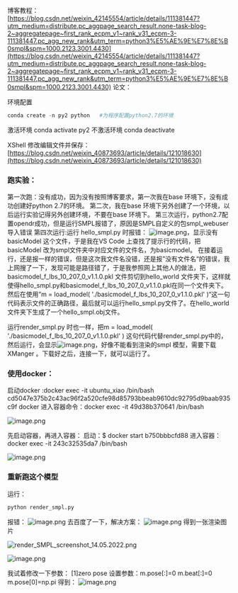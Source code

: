 博客教程：[https://blog.csdn.net/weixin_42145554/article/details/111381447?utm_medium=distribute.pc_aggpage_search_result.none-task-blog-2~aggregatepage~first_rank_ecpm_v1~rank_v31_ecpm-3-111381447.pc_agg_new_rank&utm_term=python3%E5%AE%9E%E7%8E%B0smpl&spm=1000.2123.3001.4430](https://blog.csdn.net/weixin_42145554/article/details/111381447?utm_medium=distribute.pc_aggpage_search_result.none-task-blog-2~aggregatepage~first_rank_ecpm_v1~rank_v31_ecpm-3-111381447.pc_agg_new_rank&utm_term=python3%E5%AE%9E%E7%8E%B0smpl&spm=1000.2123.3001.4430)
论文：


环境配置
```python
conda create -n py2 python   #为程序配置python2.7的环境
```
激活环境
conda activate py2
不激活环境
conda deactivate

XShell 修改编辑文件并保存：
[https://blog.csdn.net/weixin_40873693/article/details/121018630](https://blog.csdn.net/weixin_40873693/article/details/121018630)

### 跑实验：
第一次跑：没有成功，因为没有按照博客要求，第一次我在base 环境下，没有成功创建好python 2.7的环境。
第二次，我在base 环境下另外创建了一个环境，以后运行实验记得另外创建环境，不要在base 环境下。
第三次运行，python2.7配置opendr成功，但是运行SMPL报错了，原因是SMPL自定义的包smpl_webuser导入错误
第四次运行:运行 hello_smpl.py 时报错：
![image.png](https://cdn.nlark.com/yuque/0/2022/png/22838017/1652421857533-2b259159-71e1-4f55-b157-aacc07384f8a.png#averageHue=%2317120f&clientId=u1a7d83d9-8ce0-4&from=paste&height=105&id=u76c6422c&originHeight=137&originWidth=767&originalType=binary&ratio=1&rotation=0&showTitle=false&size=21430&status=done&style=none&taskId=uce9c45b1-796d-42ff-ab80-95b5189713e&title=&width=587)，显示没有basicModel 这个文件，于是我在VS Code 上查找了提示行的代码，把basicModel 改为smpl文件夹中对应文件的文件名，为basicmodel。
在接着运行，还是报一样的错误，但是这次我文件名没错，还是报”没有文件名“的错误，我上网搜了一下，发现可能是路径错了，于是我参照网上其他人的做法，把basicmodel_f_lbs_10_207_0_v1.1.0.pkl 文件剪切到hello_world 文件夹下，这样就使得hello_smpl.py和basicmodel_f_lbs_10_207_0_v1.1.0.pkl在同一个文件夹下。然后在使用”m = load_model( './basicmodel_f_lbs_10_207_0_v1.1.0.pkl' )“这一句代码表示文件的正确路径，最后就可以运行hello_smpl.py文件了。在hello_world 文件夹下生成了一个hello_smpl.obj文件。

运行render_smpl.py 时也一样，把m = load_model( './basicmodel_f_lbs_10_207_0_v1.1.0.pkl' ) 这句代码代替render_smpl.py中的，然后运行，会显示![image.png](https://cdn.nlark.com/yuque/0/2022/png/22838017/1652423301115-146a8cc5-a4bb-4596-b7aa-12b3a9e7f7b1.png#averageHue=%23150f0a&clientId=u1a7d83d9-8ce0-4&from=paste&height=49&id=u8910efea&originHeight=49&originWidth=387&originalType=binary&ratio=1&rotation=0&showTitle=false&size=5357&status=done&style=none&taskId=ue98f1e1c-8863-49bd-b82d-05ec10dabb7&title=&width=387)，好像不能看到渲染的smpl 模型，需要下载XManger 。下载好之后，连接一下，就可以运行了。

### 使用docker：
启动docker :docker exec -it ubuntu_xiao /bin/bash
cd5047e375b2c43ac96f2a520cfe98d85793bbeab9610dc92795d9baab935c9f
docker 进入容器命令：docker exec -it 49d38b370641 /bin/bash

![image.png](https://cdn.nlark.com/yuque/0/2022/png/22838017/1653294494578-3ce04c07-4d8a-429b-bd37-6d4d3ad5aa46.png#averageHue=%23070504&clientId=uf49f8029-00ab-4&from=paste&height=234&id=u2f294b6b&originHeight=234&originWidth=599&originalType=binary&ratio=1&rotation=0&showTitle=false&size=15154&status=done&style=none&taskId=u347246d6-a8fb-423c-9e28-e1c121ab901&title=&width=599)

先启动容器，再进入容器：
启动：$ docker start b750bbbcfd88 
进入容器：docker exec -it 243c32535da7 /bin/bash

![image.png](https://cdn.nlark.com/yuque/0/2022/png/22838017/1653963991450-0da9253f-506f-4b51-af91-b0d7530b1096.png#averageHue=%23f6f6f6&clientId=u8ac1841d-ac21-4&from=paste&height=784&id=uf45acbf8&originHeight=784&originWidth=719&originalType=binary&ratio=1&rotation=0&showTitle=false&size=103098&status=done&style=none&taskId=u2f83c5a5-9e01-4f32-b199-266fc7079a9&title=&width=719)

### 重新跑这个模型
运行：
```python
python render_smpl.py
```
报错：
![image.png](https://cdn.nlark.com/yuque/0/2022/png/22838017/1656926108468-04902577-bcf9-456f-8845-f65377d7581f.png#averageHue=%23f7f4f1&clientId=u3eb12706-eab4-4&from=paste&height=39&id=u7efe5980&originHeight=39&originWidth=448&originalType=binary&ratio=1&rotation=0&showTitle=false&size=3059&status=done&style=none&taskId=u66e8204e-bba8-4bc1-b9bf-3281c4d78de&title=&width=448)
去百度了一下，解决方案：
![image.png](https://cdn.nlark.com/yuque/0/2022/png/22838017/1656926136467-8a7896d2-d384-4edd-b0a7-b0862f6b84cf.png#averageHue=%23d9c59a&clientId=u3eb12706-eab4-4&from=paste&height=386&id=u7fdec10e&originHeight=386&originWidth=737&originalType=binary&ratio=1&rotation=0&showTitle=false&size=28984&status=done&style=none&taskId=ub184f92a-2e21-4b12-a723-61f2257a479&title=&width=737)
得到一张渲染图片

![render_SMPL_screenshot_14.05.2022.png](https://cdn.nlark.com/yuque/0/2022/png/22838017/1656922905709-bb44acf1-9cea-43bc-8339-48361683cbfe.png#averageHue=%23050505&clientId=u3eb12706-eab4-4&from=drop&id=u1e0b4a6b&originHeight=480&originWidth=640&originalType=binary&ratio=1&rotation=0&showTitle=false&size=20909&status=done&style=none&taskId=u7c66b8b6-b441-42ec-8506-b338875fe5f&title=)

![image.png](https://cdn.nlark.com/yuque/0/2022/png/22838017/1656922815269-7c13cbff-5201-4ddf-8607-689c39680f64.png#averageHue=%23fbfaf8&clientId=u3eb12706-eab4-4&from=paste&height=104&id=u625cacc5&originHeight=104&originWidth=472&originalType=binary&ratio=1&rotation=0&showTitle=false&size=8099&status=done&style=none&taskId=u4033faaf-e7db-4eec-93ec-7c6647d378b&title=&width=472)

我试着修改一下参数：
[1]zero pose
设置参数：m.pose[:]=0
m.beat[:]=0
m.pose[0]=np.pi
得到：
![image.png](https://cdn.nlark.com/yuque/0/2022/png/22838017/1656926083449-0796fd0c-7d81-4c70-bfcb-12388ee18d92.png#averageHue=%23090909&clientId=u3eb12706-eab4-4&from=paste&height=484&id=u4a0889d8&originHeight=484&originWidth=642&originalType=binary&ratio=1&rotation=0&showTitle=false&size=18920&status=done&style=none&taskId=u661a65c7-e8c0-4a0f-baf4-1befe02f3c4&title=&width=642)
